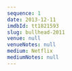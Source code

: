 ```yaml
---
sequence: 1
date: 2013-12-11
imdbId: tt1821593
slug: bullhead-2011
venue: null
venueNotes: null
medium: Netflix
mediumNotes: null
---
```


